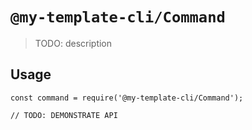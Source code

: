 # `@my-template-cli/Command`

> TODO: description

## Usage

```
const command = require('@my-template-cli/Command');

// TODO: DEMONSTRATE API
```
